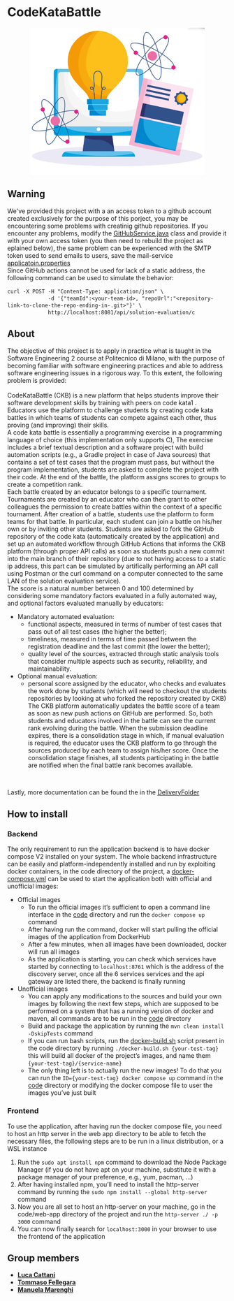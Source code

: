 # CodeKataBattle
<p align="center">
  <img src="code/web-app/public/images/iconCKB.png" alt="drawing" width="400" text-align="center"/>
</p>

## Warning
We've provided this project with a an access token to a github account created exclusively for the purpose of this porject, you may be encountering some problems with creatinig github repositories. If you encounter any problems, modify the [GitHubService.java](./code/github-manager/src/main/java/ckb/GitHubManager/service/GitHubService.java) class and provide it with your own access token (you then need to rebuild the project as eplained below), the same problem can be experienced with the SMTP token used to send emails to users, save the mail-service [applicatoin.properties](./code/mail-service/src/main/resources/application.properties) <br>
Since GitHub actions cannot be used for lack of a static address, the following command can be used to simulate the behavior:
```
curl -X POST -H "Content-Type: application/json" \
             -d '{"teamId":<your-team-id>, "repoUrl":"<repository-link-to-clone-the-repo-ending-in-.git>"}' \
             http://localhost:8081/api/solution-evaluation/c

```

## About
The objective of this project is to apply in practice what is taught in the Software Engineering 2 course at Politecnico di Milano, with the purpose of becoming familiar with software engineering practices and able to address software engineering issues in a rigorous way. To this extent, the following problem is provided: <br> <br>
CodeKataBattle (CKB) is a new platform that helps students improve their software development skills by training with peers on code kata1 . Educators use the platform to challenge students by creating code kata battles in which teams of students can compete against each other, thus proving (and improving) their skills. <br>
A code kata battle is essentially a programming exercise in a programming language of choice (this implementation only supports C), The exercise includes a brief textual description and a software project with build automation scripts (e.g., a Gradle project in case of Java sources) that contains a set of test cases that the program must pass, but without the program implementation, students are asked to complete the project with their code. At the end of the battle, the platform assigns scores to groups to create a competition rank. <br>
Each battle created by an educator belongs to a specific tournament. Tournaments are created by an educator who can then grant to other colleagues the permission to create battles within the context of a specific tournament. After creation of a battle, students use the platform to form teams for that battle. In particular, each student can join a battle on his/her own or by inviting other students.
Students are asked to fork the GitHub repository of the code kata (automatically created by the application) and set up an automated workflow through GitHub Actions that informs the CKB platform (through proper API calls) as soon as students push a new commit into the main branch of their repository (due to not having access to a static ip address, this part can be simulated by artifically performing an API call using Postman or the curl command on a computer connected to the same LAN of the solution evaluation service). <br>
The score is a natural number between 0 and 100 determined by considering some mandatory factors evaluated in a fully automated way, and optional factors evaluated manually by educators:
* Mandatory automated evaluation:
  * functional aspects, measured in terms of number of test cases that pass out of all test cases (the higher the better);
  * timeliness, measured in terms of time passed between the registration deadline and the last commit (the lower the better);
  * quality level of the sources, extracted through static analysis tools that consider multiple aspects such as security, reliability, and maintainability.
* Optional manual evaluation:
  * personal score assigned by the educator, who checks and evaluates the work done by students (which will need to checkout the students repositories by looking at who forked the repository created by CKB)
 The CKB platform automatically updates the battle score of a team as soon as new push actions on GitHub are performed. So, both students and educators involved in the battle can see the current rank evolving during the battle. When the submission deadline expires, there is a consolidation stage in which, if manual evaluation is required, the educator uses the CKB platform to go through the sources produced by each team to assign his/her score. Once the consolidation stage finishes, all students participating in the battle are notified when the final battle rank becomes available.
<br>

Lastly, more documentation can be found the in the [DeliveryFolder](./DeliveryFolder/)

## How to install
### Backend
The only requirement to run the application backend is to have docker compose V2 installed on your system. The whole backend infrastructure can be easily and platform-independently installed and run by exploiting docker containers, in the code directory of the project, a [docker-compose.yml](./code/docker-compoe.yml) can be used to start the application both with official and unofficial images:
* Official images
  * To run the official images it’s sufficient to open a command line interface in the [code](./code/) directory and run the ```docker compose up``` command
  * After having run the command, docker will start pulling the official images of the application from DockerHub
  * After a few minutes, when all images have been downloaded, docker will run all images
  * As the application is starting, you can check which services have started by connecting to ```localhost:8761``` which is the address of the discovery server, once all the 6 services services and the api gateway are listed there, the backend is finally running
* Unofficial images
  * You can apply any modifications to the sources and build your own images by following the next few steps, which are supposed to be performed on a system that has a running version of docker and maven, all commands are to be run in the [code](./code/) directory
  * Build and package the application by running the ```mvn clean install -DskipTests``` command
  * If you can run bash scripts, run the [docker-build.sh](./code/docker-build.sh) script present in the code directory by running ```./docker-build.sh {your-test-tag}``` this will build all docker of the project’s images, and name them ```{your-test-tag}/{service-name}```
  * The only thing left is to actually run the new images! To do that you can run the ```ID={your-test-tag} docker compose up``` command in the [code](./code/) directory or modifying the docker compose file to user the images you’ve just built

### Frontend
To use the application, after having run the docker compose file, you need to host an http server in the web app directory to be able to fetch the necessary files, the following steps are to be run in a linux distribution, or a WSL instance
1. Run the ```sudo apt install npm``` command to download the Node Package Manager (if you do not have apt on your machine, substitute it with a package manager of your preference, e.g., yum, pacman, …)
2. After having installed npm, you’ll need to install the http-server command by running the ```sudo npm install --global http-server``` command
3. Now you are all set to host an http-server on your machine, go in the code/web-app directory of the project and run the ```http-server ./ -p 3000``` command
4. You can now finally search for ```localhost:3000``` in your browser to use the frontend of the application



## Group members

- [__Luca Cattani__](https://github.com/SigCatta)
- [__Tommaso Fellegara__](https://github.com/Felle33)
- [__Manuela Marenghi__](https://github.com/manuelamarenghi)
